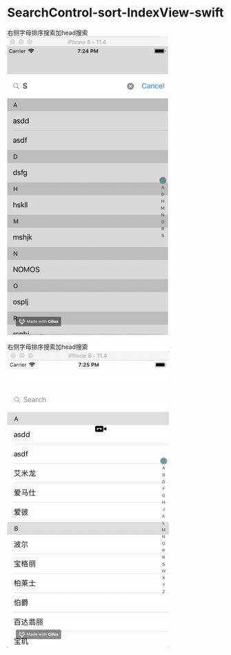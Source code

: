 # SearchControl-sort-IndexView-swift
右侧字母排序搜索加head搜索
![Image text](https://github.com/yuntiaoOS/SearchControl-sort-IndexView-swift/blob/master/image/2018-09-10%2019.24.54.gif)

右侧字母排序搜索加head搜索
![Image text](https://github.com/yuntiaoOS/SearchControl-sort-IndexView-swift/blob/master/image/2018-09-10%2019.25.55.gif)
